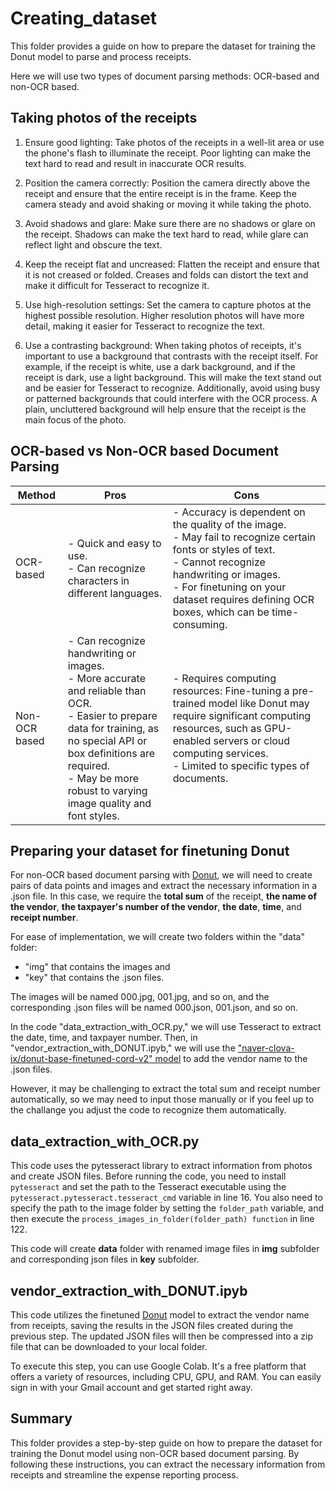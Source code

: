 # Creating_dataset
This folder provides a guide on how to prepare the dataset for training the Donut model to parse and process receipts. 

Here we will use two types of document parsing methods: OCR-based and non-OCR based.

## Taking photos of the receipts

1. Ensure good lighting: Take photos of the receipts in a well-lit area or use the phone's flash to illuminate the receipt. Poor lighting can make the text hard to read and result in inaccurate OCR results.

2. Position the camera correctly: Position the camera directly above the receipt and ensure that the entire receipt is in the frame. Keep the camera steady and avoid shaking or moving it while taking the photo.

3. Avoid shadows and glare: Make sure there are no shadows or glare on the receipt. Shadows can make the text hard to read, while glare can reflect light and obscure the text.

4. Keep the receipt flat and uncreased: Flatten the receipt and ensure that it is not creased or folded. Creases and folds can distort the text and make it difficult for Tesseract to recognize it.

5. Use high-resolution settings: Set the camera to capture photos at the highest possible resolution. Higher resolution photos will have more detail, making it easier for Tesseract to recognize the text.

6. Use a contrasting background: When taking photos of receipts, it's important to use a background that contrasts with the receipt itself. For example, if the receipt is white, use a dark background, and if the receipt is dark, use a light background. This will make the text stand out and be easier for Tesseract to recognize. Additionally, avoid using busy or patterned backgrounds that could interfere with the OCR process. A plain, uncluttered background will help ensure that the receipt is the main focus of the photo.

## OCR-based vs Non-OCR based Document Parsing
| Method        |	Pros                        |	                           Cons |
| ------------- | --------------------------------- | --------------------------------- |
| OCR-based	| - Quick and easy to use.<br>- Can recognize characters in different languages. |	- Accuracy is dependent on the quality of the image.<br>- May fail to recognize certain fonts or styles of text.<br>- Cannot recognize handwriting or images. <br>- For finetuning on your dataset requires defining OCR boxes, which can be time-consuming.|
| Non-OCR based	| - Can recognize handwriting or images.<br>- More accurate and reliable than OCR.<br>- Easier to prepare data for training, as no special API or box definitions are required. <br>- May be more robust to varying image quality and font styles. |	- Requires computing resources: Fine-tuning a pre-trained model like Donut may require significant computing resources, such as GPU-enabled servers or cloud computing services.<br>- Limited to specific types of documents.|

## Preparing your dataset for finetuning **Donut**
For non-OCR based document parsing with [Donut](https://huggingface.co/docs/transformers/model_doc/donut), we will need to create pairs of data points and images and extract the necessary information in a .json file. In this case, we require the **total sum** of the receipt, **the name of the vendor**, **the taxpayer's number of the vendor**, **the date**, **time**, and **receipt number**.

For ease of implementation, we will create two folders within the "data" folder:
- "img" that contains the images and 
- "key" that contains the .json files. 

The images will be named 000.jpg, 001.jpg, and so on, and the corresponding .json files will be named 000.json, 001.json, and so on.

In the code "data_extraction_with_OCR.py," we will use Tesseract to extract the date, time, and taxpayer number. 
Then, in "vendor_extraction_with_DONUT.ipyb," we will use the ["naver-clova-ix/donut-base-finetuned-cord-v2" model](https://huggingface.co/naver-clova-ix/donut-base-finetuned-cord-v2)  to add the vendor name to the .json files. 

However, it may be challenging to extract the total sum and receipt number automatically, so we may need to input those manually or if you feel up to the challange you adjust the code to recognize them automatically.

## data_extraction_with_OCR.py

This code uses the pytesseract library to extract information from photos and create JSON files. Before running the code, you need to install `pytesseract` and set the path to the Tesseract executable using the `pytesseract.pytesseract.tesseract_cmd` variable in line 16. You also need to specify the path to the image folder by setting the `folder_path` variable, and then execute the `process_images_in_folder(folder_path) function` in line 122.

This code will create **data** folder with renamed image files in **img** subfolder and corresponding json files in **key** subfolder.

## vendor_extraction_with_DONUT.ipyb

This code utilizes the finetuned [Donut](https://huggingface.co/docs/transformers/model_doc/donut) model to extract the vendor name from receipts, saving the results in the JSON files created during the previous step. The updated JSON files will then be compressed into a zip file that can be downloaded to your local folder.

To execute this step, you can use Google Colab. It's a free platform that offers a variety of resources, including CPU, GPU, and RAM. You can easily sign in with your Gmail account and get started right away.

## Summary
This folder provides a step-by-step guide on how to prepare the dataset for training the Donut model using non-OCR based document parsing. By following these instructions, you can extract the necessary information from receipts and streamline the expense reporting process.
